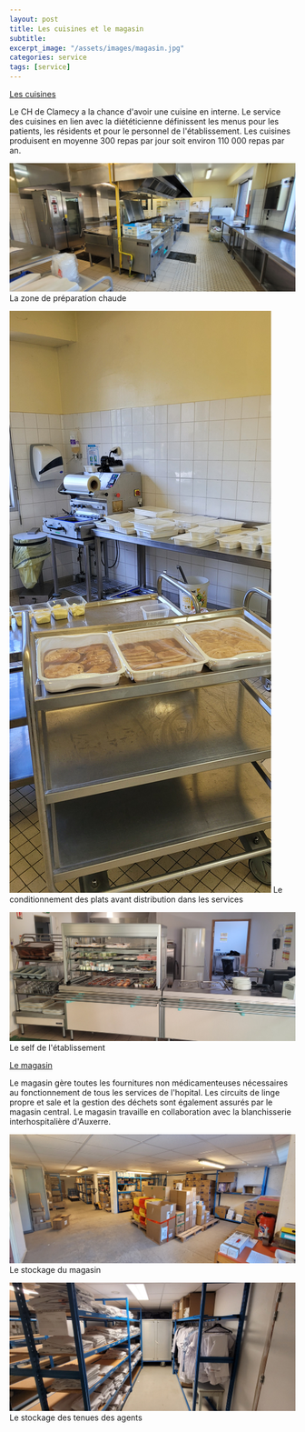 ```yaml
---
layout: post
title: Les cuisines et le magasin
subtitle:
excerpt_image: "/assets/images/magasin.jpg"
categories: service
tags: [service]
---
```


<u>Les cuisines</u>

Le CH de Clamecy a la chance d'avoir une cuisine en interne. Le service des cuisines en lien avec la diététicienne définissent les menus pour les patients, les résidents et pour le personnel de l'établissement.
Les cuisines produisent en moyenne 300 repas par jour soit environ 110 000 repas par an.


![HistoirePhoto1](/assets/images/cuisine2.jpg)  La zone de préparation chaude


![HistoirePhoto1](/assets/images/cuisine1.jpg)  Le conditionnement des plats avant distribution dans les services


![HistoirePhoto1](/assets/images/self1.jpg)  Le self de l'établissement


<u>Le magasin</u>

Le magasin gère toutes les fournitures non médicamenteuses nécessaires au fonctionnement de tous les services de l'hopital. Les circuits de linge propre et sale et la gestion des déchets sont également assurés par le magasin central. Le magasin travaille en collaboration avec la blanchisserie interhospitalière d'Auxerre.


![HistoirePhoto1](/assets/images/magasin1.jpg)  Le stockage du magasin


![HistoirePhoto1](/assets/images/magasin3.jpg)  Le stockage des tenues des agents
